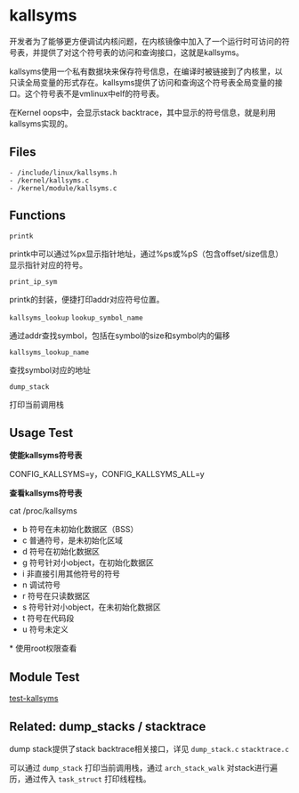 # kallsyms

开发者为了能够更方便调试内核问题，在内核镜像中加入了一个运行时可访问的符号表，并提供了对这个符号表的访问和查询接口，这就是kallsyms。

kallsyms使用一个私有数据块来保存符号信息，在编译时被链接到了内核里，以只读全局变量的形式存在。kallsyms提供了访问和查询这个符号表全局变量的接口。这个符号表不是vmlinux中elf的符号表。

在Kernel oops中，会显示stack backtrace，其中显示的符号信息，就是利用kallsyms实现的。

## Files

```
- /include/linux/kallsyms.h
- /kernel/kallsyms.c
- /kernel/module/kallsyms.c
```

## Functions

`printk`

printk中可以通过%px显示指针地址，通过%ps或%pS（包含offset/size信息）显示指针对应的符号。

`print_ip_sym`

printk的封装，便捷打印addr对应符号位置。

`kallsyms_lookup` `lookup_symbol_name`

通过addr查找symbol，包括在symbol的size和symbol内的偏移

`kallsyms_lookup_name`

查找symbol对应的地址

`dump_stack`

打印当前调用栈

## Usage Test

**使能kallsyms符号表**

CONFIG_KALLSYMS=y，CONFIG_KALLSYMS_ALL=y

**查看kallsyms符号表**

cat /proc/kallsyms

- b 符号在未初始化数据区（BSS）
- c 普通符号，是未初始化区域
- d 符号在初始化数据区
- g 符号针对小object，在初始化数据区
- i 非直接引用其他符号的符号
- n 调试符号
- r 符号在只读数据区
- s 符号针对小object，在未初始化数据区
- t 符号在代码段
- u 符号未定义

\* 使用root权限查看

## Module Test

[test-kallsyms](https://github.com/kernel-cyrus/kernel-tour/tree/master/tests/test-kallsyms)

## Related: dump_stacks / stacktrace

dump stack提供了stack backtrace相关接口，详见 `dump_stack.c` `stacktrace.c`

可以通过 `dump_stack` 打印当前调用栈，通过 `arch_stack_walk` 对stack进行遍历，通过传入 `task_struct` 打印线程栈。